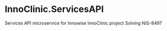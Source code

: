 # InnoClinic.ServicesAPI
Services API microservice for Innowise InnoClinic project
Solving NIS-8497
